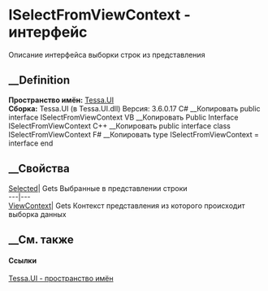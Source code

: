 # ISelectFromViewContext - интерфейс
Описание интерфейса выборки строк из представления
## __Definition
 **Пространство имён:** [Tessa.UI](N_Tessa_UI.htm)  
 **Сборка:** Tessa.UI (в Tessa.UI.dll) Версия: 3.6.0.17
C# __Копировать
     public interface ISelectFromViewContext
VB __Копировать
     Public Interface ISelectFromViewContext
C++ __Копировать
     public interface class ISelectFromViewContext
F# __Копировать
     type ISelectFromViewContext = interface end
##  __Свойства
[Selected](P_Tessa_UI_ISelectFromViewContext_Selected.htm)|  Gets Выбранные в
представлении строки  
---|---  
[ViewContext](P_Tessa_UI_ISelectFromViewContext_ViewContext.htm)|  Gets
Контекст представления из которого происходит выборка данных  
## __См. также
#### Ссылки
[Tessa.UI - пространство имён](N_Tessa_UI.htm)
